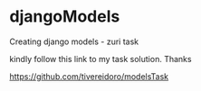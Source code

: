 # djangoModels
Creating  django models - zuri task 

kindly follow this link to my task solution. Thanks

https://github.com/tivereidoro/modelsTask
